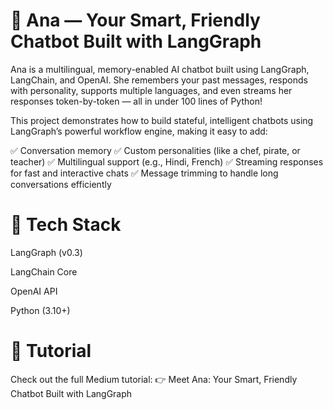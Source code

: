 # 🤖 Ana — Your Smart, Friendly Chatbot Built with LangGraph

Ana is a multilingual, memory-enabled AI chatbot built using LangGraph, LangChain, and OpenAI. She remembers your past messages, responds with personality, supports multiple languages, and even streams her responses token-by-token — all in under 100 lines of Python!

This project demonstrates how to build stateful, intelligent chatbots using LangGraph’s powerful workflow engine, making it easy to add:

✅ Conversation memory
✅ Custom personalities (like a chef, pirate, or teacher)
✅ Multilingual support (e.g., Hindi, French)
✅ Streaming responses for fast and interactive chats
✅ Message trimming to handle long conversations efficiently

# 🔧 Tech Stack
LangGraph (v0.3)

LangChain Core

OpenAI API

Python (3.10+)

# 📖 Tutorial
Check out the full Medium tutorial:
👉 Meet Ana: Your Smart, Friendly Chatbot Built with LangGraph

